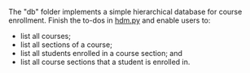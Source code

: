 The "db" folder implements a simple hierarchical database for course enrollment. Finish the to-dos in [hdm.py](src/hdm.py) and enable users to: 

* list all courses; 
* list all sections of a course; 
* list all students enrolled in a course section; and 
* list all course sections that a student is enrolled in.